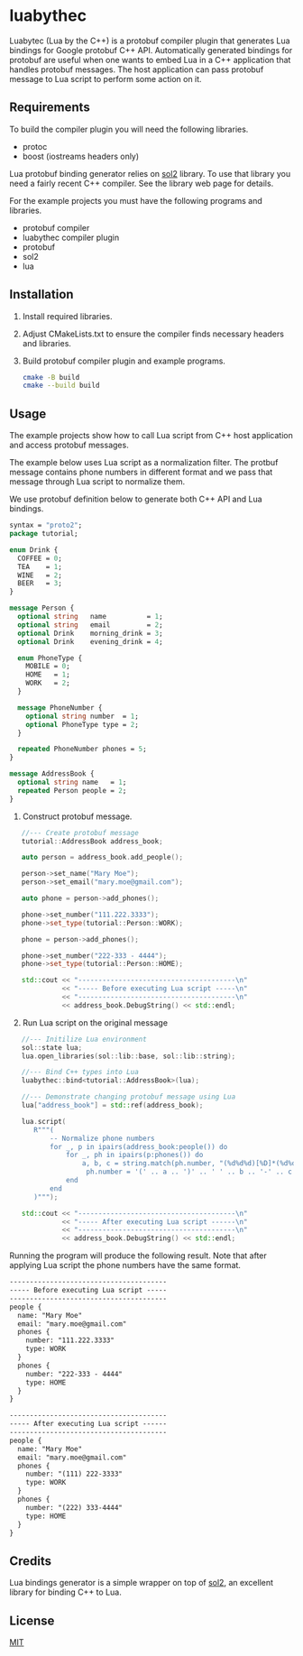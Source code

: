 # luabythec

Luabytec (Lua by the C++) is a protobuf compiler plugin that generates Lua bindings for Google protobuf C++ API. 
Automatically generated bindings for protobuf are useful when one wants to embed Lua in a C++ application that handles 
protobuf messages. The host application can pass protobuf message to Lua script to perform some action on it. 

## Requirements

To build the compiler plugin you will need the following libraries.

- protoc 
- boost (iostreams headers only)

Lua protobuf binding generator relies on [sol2](https://github.com/ThePhD/sol2) library. To use that library you need 
a fairly recent C++ compiler. See the library web page for details. 

For the example projects you must have the following programs and libraries.

- protobuf compiler
- luabythec compiler plugin
- protobuf
- sol2
- lua

## Installation

1. Install required libraries.
2. Adjust CMakeLists.txt to ensure the compiler finds necessary headers and libraries.
3. Build protobuf compiler plugin and example programs.

   ```sh
   cmake -B build
   cmake --build build
   ```
## Usage

The example projects show how to call Lua script from C++ host application and access protobuf messages.

The example below uses Lua script as a normalization filter. The protbuf message contains phone numbers in different 
format and we pass that message through Lua script to normalize them.

We use protobuf definition below to generate both C++ API and Lua bindings.

```protobuf
syntax = "proto2";
package tutorial;

enum Drink {
  COFFEE = 0;
  TEA    = 1;
  WINE   = 2;
  BEER   = 3;
}

message Person {
  optional string   name          = 1;
  optional string   email         = 2;
  optional Drink    morning_drink = 3;
  optional Drink    evening_drink = 4;

  enum PhoneType {
    MOBILE = 0;
    HOME   = 1;
    WORK   = 2;
  }

  message PhoneNumber {
    optional string number  = 1;
    optional PhoneType type = 2;
  }

  repeated PhoneNumber phones = 5;
}

message AddressBook {
  optional string name   = 1;
  repeated Person people = 2;
}
```
1. Construct protobuf message.

```cpp
   //--- Create protobuf message
   tutorial::AddressBook address_book;

   auto person = address_book.add_people();

   person->set_name("Mary Moe");
   person->set_email("mary.moe@gmail.com");

   auto phone = person->add_phones();

   phone->set_number("111.222.3333");
   phone->set_type(tutorial::Person::WORK);

   phone = person->add_phones();

   phone->set_number("222-333 - 4444");
   phone->set_type(tutorial::Person::HOME);

   std::cout << "---------------------------------------\n"
             << "----- Before executing Lua script -----\n"
             << "---------------------------------------\n"
             << address_book.DebugString() << std::endl;
```

2. Run Lua script on the original message

```cpp
   //--- Initilize Lua environment
   sol::state lua;
   lua.open_libraries(sol::lib::base, sol::lib::string);

   //--- Bind C++ types into Lua
   luabythec::bind<tutorial::AddressBook>(lua);

   //--- Demonstrate changing protobuf message using Lua
   lua["address_book"] = std::ref(address_book);

   lua.script(
      R"""(
          -- Normalize phone numbers
          for _, p in ipairs(address_book:people()) do
              for _, ph in ipairs(p:phones()) do
                  a, b, c = string.match(ph.number, "(%d%d%d)[%D]*(%d%d%d)[%D]*(%d%d%d%d)")
                   ph.number = '(' .. a .. ')' .. ' ' .. b .. '-' .. c
              end
          end
      )""");

   std::cout << "---------------------------------------\n"
             << "----- After executing Lua script ------\n"
             << "---------------------------------------\n"
             << address_book.DebugString() << std::endl;
```

Running the program will produce the following result. Note that after applying Lua script the phone numbers have the 
same format.

```txt
---------------------------------------
----- Before executing Lua script -----
---------------------------------------
people {
  name: "Mary Moe"
  email: "mary.moe@gmail.com"
  phones {
    number: "111.222.3333"
    type: WORK
  }
  phones {
    number: "222-333 - 4444"
    type: HOME
  }
}

---------------------------------------
----- After executing Lua script ------
---------------------------------------
people {
  name: "Mary Moe"
  email: "mary.moe@gmail.com"
  phones {
    number: "(111) 222-3333"
    type: WORK
  }
  phones {
    number: "(222) 333-4444"
    type: HOME
  }
}
```


## Credits

Lua bindings generator is a simple wrapper on top of [sol2](https://github.com/ThePhD/sol2), an excellent library for 
binding C++ to Lua.

## License

[MIT](LICENSE)
